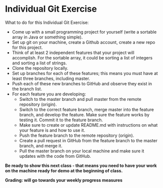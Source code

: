 # Individual Git Exercise

What to do for this Individual Git Exercise:

- Come up with a small programming project for yourself (write a sortable array in Java or something simple).
- Set up git on your machine, create a Github account, create a new repo for this project.
- Think of at least 2 independent features that your project will accomplish.  For the sortable array, it could be sorting a list of integers and sorting a list of strings.
- Clone the repository locally.
- Set up branches for each of these features; this means you must have at least three branches, including master.
- Push each of these new branches to GitHub and observe they exist in the branch list.
- For each feature you are developing:
    - Switch to the master branch and pull master from the remote repository (origin).
    - Switch to the correct feature branch, merge master into the feature branch, and develop the feature.  Make sure the feature works by testing it.  Commit it to the feature branch.
    - Make sure to create or update README.md with instructions on what your feature is and how to use it.
    - Push the feature branch to the remote repository (origin).
    - Create a pull request in GitHub from the feature branch to the master branch, and merge it.
    - Pull the master branch on your local machine and make sure it updates with the code from GitHub.

**Be ready to show this next class - that means you need to have your work on the machine ready for demo at the beginning of class.**

**Grading: will go towards your weekly progress measures**